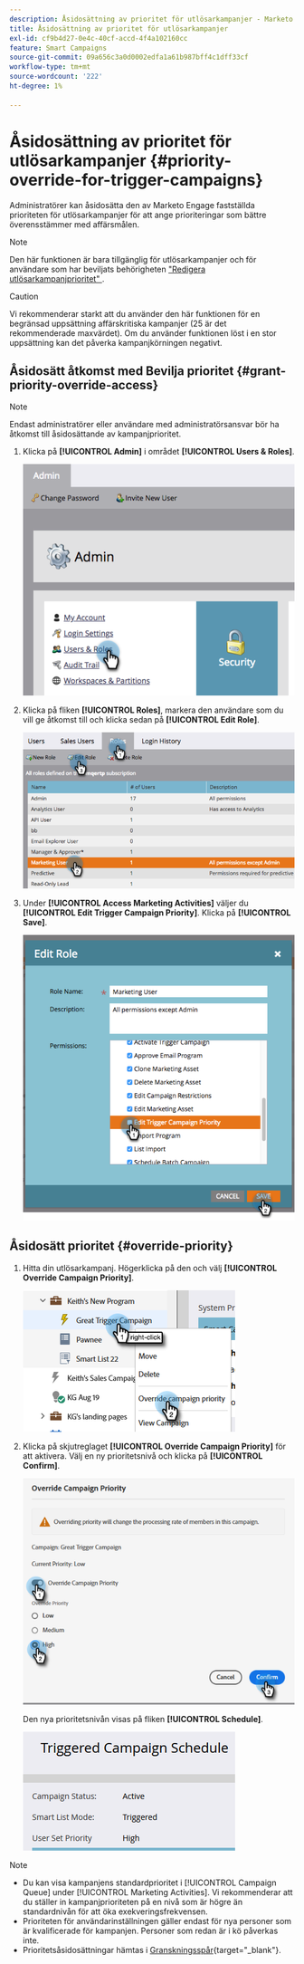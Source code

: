 ```yaml
---
description: Åsidosättning av prioritet för utlösarkampanjer - Marketo Docs - produktdokumentation
title: Åsidosättning av prioritet för utlösarkampanjer
exl-id: cf9b4d27-0e4c-40cf-accd-4f4a102160cc
feature: Smart Campaigns
source-git-commit: 09a656c3a0d0002edfa1a61b987bff4c1dff33cf
workflow-type: tm+mt
source-wordcount: '222'
ht-degree: 1%

---
```


# Åsidosättning av prioritet för utlösarkampanjer {#priority-override-for-trigger-campaigns}

Administratörer kan åsidosätta den av Marketo Engage fastställda prioriteten för utlösarkampanjer för att ange prioriteringar som bättre överensstämmer med affärsmålen.

>[!NOTE]
>
>Den här funktionen är bara tillgänglig för utlösarkampanjer och för användare som har beviljats behörigheten [&quot;Redigera utlösarkampanjprioritet&quot; &#x200B;](#grant-priority-override-access).

>[!CAUTION]
>
>Vi rekommenderar starkt att du använder den här funktionen för en begränsad uppsättning affärskritiska kampanjer (25 är det rekommenderade maxvärdet). Om du använder funktionen löst i en stor uppsättning kan det påverka kampanjkörningen negativt.

## Åsidosätt åtkomst med Bevilja prioritet {#grant-priority-override-access}

>[!NOTE]
>
>Endast administratörer eller användare med administratörsansvar bör ha åtkomst till åsidosättande av kampanjprioritet.

1. Klicka på **[!UICONTROL Admin]** i området **[!UICONTROL Users & Roles]**.

   ![](assets/priority-override-for-trigger-campaigns-1.png)

1. Klicka på fliken **[!UICONTROL Roles]**, markera den användare som du vill ge åtkomst till och klicka sedan på **[!UICONTROL Edit Role]**.

   ![](assets/priority-override-for-trigger-campaigns-2.png)

1. Under **[!UICONTROL Access Marketing Activities]** väljer du **[!UICONTROL Edit Trigger Campaign Priority]**. Klicka på **[!UICONTROL Save]**.

   ![](assets/priority-override-for-trigger-campaigns-3.png)

## Åsidosätt prioritet {#override-priority}

1. Hitta din utlösarkampanj. Högerklicka på den och välj **[!UICONTROL Override Campaign Priority]**.

   ![](assets/priority-override-for-trigger-campaigns-4.png)

1. Klicka på skjutreglaget **[!UICONTROL Override Campaign Priority]** för att aktivera. Välj en ny prioritetsnivå och klicka på **[!UICONTROL Confirm]**.

   ![](assets/priority-override-for-trigger-campaigns-5.png)

   Den nya prioritetsnivån visas på fliken **[!UICONTROL Schedule]**.

   ![](assets/priority-override-for-trigger-campaigns-6.png)

>[!NOTE]
>
>* Du kan visa kampanjens standardprioritet i [!UICONTROL Campaign Queue] under [!UICONTROL Marketing Activities]. Vi rekommenderar att du ställer in kampanjprioriteten på en nivå som är högre än standardnivån för att öka exekveringsfrekvensen.
>* Prioriteten för användarinställningen gäller endast för nya personer som är kvalificerade för kampanjen. Personer som redan är i kö påverkas inte.
>* Prioritetsåsidosättningar hämtas i [Granskningsspår](/help/marketo/product-docs/administration/audit-trail/audit-trail-overview.md){target="_blank"}.

